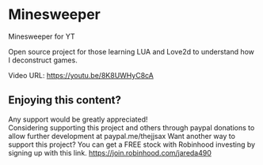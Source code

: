 # Minesweeper
Minesweeper for YT

Open source project for those learning LUA and Love2d to understand how I deconstruct games.

Video URL: https://youtu.be/8K8UWHyC8cA

## Enjoying this content?  
Any support would be greatly appreciated!  
Considering supporting this project and others through paypal donations to allow further development at paypal.me/thejjsax
Want another way to support this project?  You can get a FREE stock with Robinhood investing by signing up with this link. https://join.robinhood.com/jareda490
